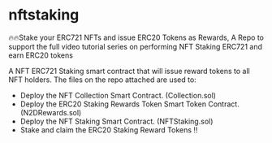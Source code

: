 # nftstaking
🔥🔥Stake your ERC721 NFTs and issue ERC20 Tokens as Rewards, A Repo to support the full video tutorial series on performing NFT Staking ERC721 and earn ERC20 tokens

A NFT ERC721 Staking smart contract that will issue reward tokens to all NFT holders. The files 
on the repo attached are used to:

- Deploy the NFT Collection Smart Contract. (Collection.sol)
- Deploy the ERC20 Staking Rewards Token Smart Token Contract. (N2DRewards.sol)
- Deploy the NFT Staking Smart Contract. (NFTStaking.sol)
- Stake and claim the ERC20 Staking Reward Tokens !!
